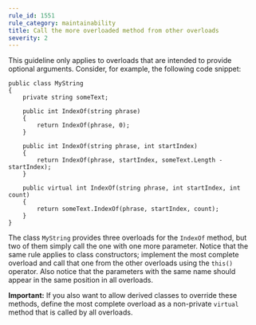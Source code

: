 ```yaml
---
rule_id: 1551
rule_category: maintainability
title: Call the more overloaded method from other overloads
severity: 2
---
```

This guideline only applies to overloads that are intended to provide optional arguments. Consider, for example, the following code snippet:

	public class MyString
	{
		private string someText;

		public int IndexOf(string phrase)
		{
			return IndexOf(phrase, 0);
		}

		public int IndexOf(string phrase, int startIndex)
		{
			return IndexOf(phrase, startIndex, someText.Length - startIndex);
		}

		public virtual int IndexOf(string phrase, int startIndex, int count)
		{
			return someText.IndexOf(phrase, startIndex, count);
		}
	}

The class `MyString` provides three overloads for the `IndexOf` method, but two of them simply call the one with one more parameter. Notice that the same rule applies to class constructors; implement the most complete overload and call that one from the other overloads using the `this()` operator. Also notice that the parameters with the same name should appear in the same position in all overloads.

**Important:** If you also want to allow derived classes to override these methods, define the most complete overload as a non-private `virtual` method that is called by all overloads.
